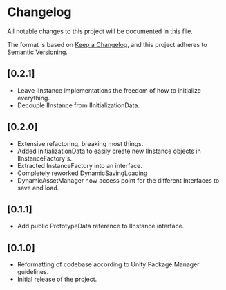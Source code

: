 # Changelog

All notable changes to this project will be documented in this file.

The format is based on [Keep a Changelog](https://keepachangelog.com/en/1.1.0/),
and this project adheres to [Semantic Versioning](https://semver.org/spec/v2.0.0.html).

## [0.2.1]

 - Leave IInstance implementations the freedom of how to initialize everything.
 - Decouple IInstance from IInitializationData.

## [0.2.0]

 - Extensive refactoring, breaking most things.
 - Added InitializationData to easily create new IInstance objects in IInstanceFactory's.
 - Extracted InstanceFactory into an interface.
 - Completely reworked DynamicSavingLoading
 - DynamicAssetManager now access point for the different Interfaces to save and load.

## [0.1.1]

 - Add public PrototypeData reference to IInstance interface.

## [0.1.0]

 - Reformatting of codebase according to Unity Package Manager guidelines.
 - Initial release of the project.
